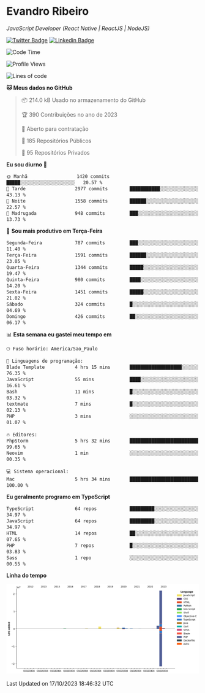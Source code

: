 # Evandro **Ribeiro**

*JavaScript Developer (React Native | ReactJS | NodeJS)*

[![Twitter Badge](https://img.shields.io/badge/-@ribeiroevandro-201B2D?style=flat-square&labelColor=201B2D&logo=twitter&logoColor=white&link=https://twitter.com/ribeiroevandro)](https://twitter.com/ribeiroevandro) 
[![Linkedin Badge](https://img.shields.io/badge/-Evandro%20Ribeiro-201B2D?style=flat-square&logo=Linkedin&logoColor=white&link=https://www.linkedin.com/in/ribeiroevandro)](https://www.linkedin.com/in/ribeiroevandro) 


<!--START_SECTION:waka-->
![Code Time](http://img.shields.io/badge/Code%20Time-3%2C462%20hrs%2053%20mins-blue)

![Profile Views](http://img.shields.io/badge/Visualizac%C3%B5es%20do%20perfil-0-blue)

![Lines of code](https://img.shields.io/badge/Desde%20o%20Hello%20World%20eu%20escrevi-27.1%20million%20linhas%20de%20c%C3%B3digo-blue)

**🐱 Meus dados no GitHub** 

> 📦 214.0 kB Usado no armazenamento do GitHub 
 > 
> 🏆 390 Contribuições no ano de 2023
 > 
> 💼 Aberto para contratação
 > 
> 📜 185 Repositórios Públicos 
 > 
> 🔑 95 Repositórios Privados 
 > 
**Eu sou diurno 🐤** 

```text
🌞 Manhã                  1420 commits        █████░░░░░░░░░░░░░░░░░░░░   20.57 % 
🌆 Tarde                  2977 commits        ███████████░░░░░░░░░░░░░░   43.13 % 
🌃 Noite                  1558 commits        ██████░░░░░░░░░░░░░░░░░░░   22.57 % 
🌙 Madrugada              948 commits         ███░░░░░░░░░░░░░░░░░░░░░░   13.73 % 
```
📅 **Sou mais produtivo em Terça-Feira** 

```text
Segunda-Feira            787 commits         ███░░░░░░░░░░░░░░░░░░░░░░   11.40 % 
Terça-Feira              1591 commits        ██████░░░░░░░░░░░░░░░░░░░   23.05 % 
Quarta-Feira             1344 commits        █████░░░░░░░░░░░░░░░░░░░░   19.47 % 
Quinta-Feira             980 commits         ████░░░░░░░░░░░░░░░░░░░░░   14.20 % 
Sexta-Feira              1451 commits        █████░░░░░░░░░░░░░░░░░░░░   21.02 % 
Sábado                   324 commits         █░░░░░░░░░░░░░░░░░░░░░░░░   04.69 % 
Domingo                  426 commits         ██░░░░░░░░░░░░░░░░░░░░░░░   06.17 % 
```


📊 **Esta semana eu gastei meu tempo em** 

```text
🕑︎ Fuso horário: America/Sao_Paulo

💬 Linguagens de programação: 
Blade Template           4 hrs 15 mins       ███████████████████░░░░░░   76.35 % 
JavaScript               55 mins             ████░░░░░░░░░░░░░░░░░░░░░   16.61 % 
Bash                     11 mins             █░░░░░░░░░░░░░░░░░░░░░░░░   03.32 % 
textmate                 7 mins              █░░░░░░░░░░░░░░░░░░░░░░░░   02.13 % 
PHP                      3 mins              ░░░░░░░░░░░░░░░░░░░░░░░░░   01.07 % 

🔥 Editores: 
PhpStorm                 5 hrs 32 mins       █████████████████████████   99.65 % 
Neovim                   1 min               ░░░░░░░░░░░░░░░░░░░░░░░░░   00.35 % 

💻 Sistema operacional: 
Mac                      5 hrs 34 mins       █████████████████████████   100.00 % 
```

**Eu geralmente programo em TypeScript** 

```text
TypeScript               64 repos            █████████░░░░░░░░░░░░░░░░   34.97 % 
JavaScript               64 repos            █████████░░░░░░░░░░░░░░░░   34.97 % 
HTML                     14 repos            ██░░░░░░░░░░░░░░░░░░░░░░░   07.65 % 
PHP                      7 repos             █░░░░░░░░░░░░░░░░░░░░░░░░   03.83 % 
Sass                     1 repo              ░░░░░░░░░░░░░░░░░░░░░░░░░   00.55 % 
```



**Linha do tempo**

![Lines of Code chart](https://raw.githubusercontent.com/ribeiroevandro/ribeiroevandro/main/assets/bar_graph.png)


 Last Updated on 17/10/2023 18:46:32 UTC
<!--END_SECTION:waka-->
